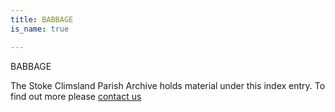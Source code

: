 ```yaml
---
title: BABBAGE
is_name: true

---
```


BABBAGE


The Stoke Climsland Parish Archive holds material under this index entry. To find out more please [contact us](/contact/)
